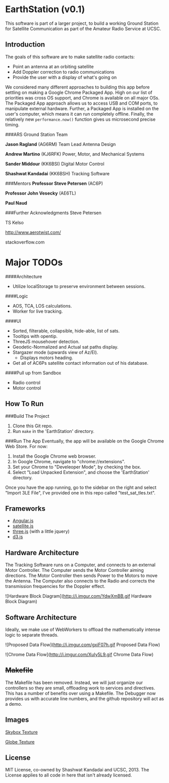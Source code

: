 EarthStation (v0.1)
===================
This software is part of a larger project, to build a working
Ground Station for Satellite Communication as part of the Amateur Radio Service at UCSC.

Introduction
------------
The goals of this software are to make satellite radio contacts:
- Point an antenna at an orbiting satellite
- Add Doppler correction to radio communications
- Provide the user with a display of what's going on

We considered many different approaches to building this app before settling on making a Google Chrome Packaged App. High on our list of priorities was cross OS support, and Chrome is available on all major OSs. The Packaged App approach allows us to access USB and COM ports, to manipulate external hardware. Further, a Packaged App is installed on the user's computer, which means it can run completely offline. Finally, the relatively new `performance.now()` function gives us microsecond precise timing.

###ARS Ground Station Team

**Jason Ragland** (AG6RM)
Team Lead Antenna Design

**Andrew Martino** (KJ6RFK)
Power, Motor, and Mechanical Systems

**Sander Middour** (KK6BSI)
Digital Motor Control

**Shashwat Kandadai** (KK6BSH)
Tracking Software

###Mentors
**Professor Steve Petersen** (AC6P)

**Professor John Vesecky** (AE6TL)

**Paul Naud**

###Further Acknowledgments
Steve Petersen

TS Kelso

http://www.aerotwist.com/

stackoverflow.com

Major TODOs
===========
####Architecture
-   Utilize localStorage to preserve environment between sessions.

####Logic
-   AOS, TCA, LOS calculations.
-   Worker for live tracking.

####UI
-   Sorted, filterable, collapsible, hide-able, list of sats.
-   Tooltips with opentip.
-   ThreeJS mousehover detection.
-   Geodetic-Normalized and Actual sat paths display.
-   Stargazer mode (upwards view of Az/El).
    -   Displays motors heading.
-   Get all of AC6Ps satellite contact information out of his database.

####Pull up from Sandbox
-   Radio control
-   Motor control

How To Run
----------
###Build The Project
1. Clone this Git repo.
2. Run `make` in the 'EarthStation' directory.

###Run The App
Eventually, the app will be available on the Google Chrome Web Store. For now:

1. Install the Google Chrome web browser.
2. In Google Chrome, navigate to "chrome://extensions".
3. Set your Chrome to "Develeoper Mode", by checking the box.
4. Select "Load Unpacked Extension", and choose the 'EarthStation' directory.

Once you have the app running, go to the sidebar on the right and select "Import 3LE File", I've provided one in this repo called "test_sat_tles.txt".

Frameworks
-----------

* [Angular.js](http://angularjs.org/)
* [satellite.js](https://github.com/shashwatak/satellite-js)
* [three.js](http://threejs.org/) (with a little jquery)
* [d3.js](http://d3js.org/)

Hardware Architecture
-----------------
The Tracking Software runs on a Computer, and connects to an external Motor Controller. The Computer sends the Motor Controller aiming directions. The Motor Controller then sends Power to the Motors to move the Antenna. The Computer also connects to the Radio and corrects the transmission frequencies for the Doppler effect.

![Hardware Block Diagram](http://i.imgur.com/YdwXmBB.gif Hardware Block Diagram)

Software Architecture
----------------------
Ideally, we make use of WebWorkers to offload the mathematically intense logic to separate threads.

![Proposed Data Flow](http://i.imgur.com/gxiF07h.gif Proposed Data Flow)

![Chrome Data Flow](http://i.imgur.com/XuIy5L9.gif Chrome Data Flow)


~~Makefile~~
-------------
The Makefile has been removed. Instead, we will just organize our controllers so they are small, offloading work to services and directives. This has a number of benefits over using a Makefile. The Debugger now provides us with accurate line numbers, and the github repository will act as a demo.

Images
------
[Skybox Texture](http://phl.upr.edu/library/notes/syntheticstars)

[Globe Texture](http://eoimages.gsfc.nasa.gov/images/imagerecords/74000/74443/world.topo.200409.3x5400x2700.png)

License
-------
MIT License, co-owned by Shashwat Kandadai and UCSC, 2013.
The License applies to all code in here that isn't already licensed.
